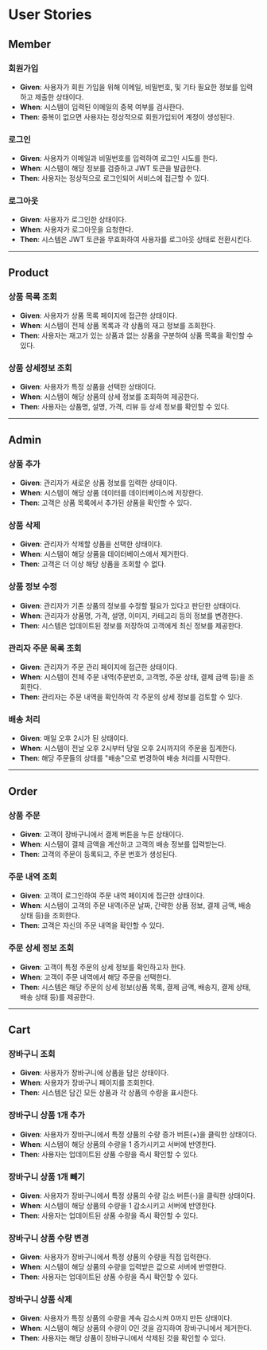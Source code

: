 # User Stories

## Member

### 회원가입
- **Given**: 사용자가 회원 가입을 위해 이메일, 비밀번호, 및 기타 필요한 정보를 입력하고 제출한 상태이다.
- **When**: 시스템이 입력된 이메일의 중복 여부를 검사한다.
- **Then**: 중복이 없으면 사용자는 정상적으로 회원가입되어 계정이 생성된다.

### 로그인
- **Given**: 사용자가 이메일과 비밀번호를 입력하여 로그인 시도를 한다.
- **When**: 시스템이 해당 정보를 검증하고 JWT 토큰을 발급한다.
- **Then**: 사용자는 정상적으로 로그인되어 서비스에 접근할 수 있다.

### 로그아웃
- **Given**: 사용자가 로그인한 상태이다.
- **When**: 사용자가 로그아웃을 요청한다.
- **Then**: 시스템은 JWT 토큰을 무효화하여 사용자를 로그아웃 상태로 전환시킨다.

---

## Product

### 상품 목록 조회
- **Given**: 사용자가 상품 목록 페이지에 접근한 상태이다.
- **When**: 시스템이 전체 상품 목록과 각 상품의 재고 정보를 조회한다.
- **Then**: 사용자는 재고가 있는 상품과 없는 상품을 구분하여 상품 목록을 확인할 수 있다.

### 상품 상세정보 조회
- **Given**: 사용자가 특정 상품을 선택한 상태이다.
- **When**: 시스템이 해당 상품의 상세 정보를 조회하여 제공한다.
- **Then**: 사용자는 상품명, 설명, 가격, 리뷰 등 상세 정보를 확인할 수 있다.

---

## Admin

### 상품 추가
- **Given**: 관리자가 새로운 상품 정보를 입력한 상태이다.
- **When**: 시스템이 해당 상품 데이터를 데이터베이스에 저장한다.
- **Then**: 고객은 상품 목록에서 추가된 상품을 확인할 수 있다.

### 상품 삭제
- **Given**: 관리자가 삭제할 상품을 선택한 상태이다.
- **When**: 시스템이 해당 상품을 데이터베이스에서 제거한다.
- **Then**: 고객은 더 이상 해당 상품을 조회할 수 없다.

### 상품 정보 수정
- **Given**: 관리자가 기존 상품의 정보를 수정할 필요가 있다고 판단한 상태이다.
- **When**: 관리자가 상품명, 가격, 설명, 이미지, 카테고리 등의 정보를 변경한다.
- **Then**: 시스템은 업데이트된 정보를 저장하여 고객에게 최신 정보를 제공한다.

### 관리자 주문 목록 조회
- **Given**: 관리자가 주문 관리 페이지에 접근한 상태이다.
- **When**: 시스템이 전체 주문 내역(주문번호, 고객명, 주문 상태, 결제 금액 등)을 조회한다.
- **Then**: 관리자는 주문 내역을 확인하여 각 주문의 상세 정보를 검토할 수 있다.

### 배송 처리
- **Given**: 매일 오후 2시가 된 상태이다.
- **When**: 시스템이 전날 오후 2시부터 당일 오후 2시까지의 주문을 집계한다.
- **Then**: 해당 주문들의 상태를 "배송"으로 변경하여 배송 처리를 시작한다.

---

## Order

### 상품 주문
- **Given**: 고객이 장바구니에서 결제 버튼을 누른 상태이다.
- **When**: 시스템이 결제 금액을 계산하고 고객의 배송 정보를 입력받는다.
- **Then**: 고객의 주문이 등록되고, 주문 번호가 생성된다.

### 주문 내역 조회
- **Given**: 고객이 로그인하여 주문 내역 페이지에 접근한 상태이다.
- **When**: 시스템이 고객의 주문 내역(주문 날짜, 간략한 상품 정보, 결제 금액, 배송 상태 등)을 조회한다.
- **Then**: 고객은 자신의 주문 내역을 확인할 수 있다.

### 주문 상세 정보 조회
- **Given**: 고객이 특정 주문의 상세 정보를 확인하고자 한다.
- **When**: 고객이 주문 내역에서 해당 주문을 선택한다.
- **Then**: 시스템은 해당 주문의 상세 정보(상품 목록, 결제 금액, 배송지, 결제 상태, 배송 상태 등)를 제공한다.

---

## Cart

### 장바구니 조회
- **Given**: 사용자가 장바구니에 상품을 담은 상태이다.
- **When**: 사용자가 장바구니 페이지를 조회한다.
- **Then**: 시스템은 담긴 모든 상품과 각 상품의 수량을 표시한다.

### 장바구니 상품 1개 추가
- **Given**: 사용자가 장바구니에서 특정 상품의 수량 증가 버튼(+)을 클릭한 상태이다.
- **When**: 시스템이 해당 상품의 수량을 1 증가시키고 서버에 반영한다.
- **Then**: 사용자는 업데이트된 상품 수량을 즉시 확인할 수 있다.

### 장바구니 상품 1개 빼기
- **Given**: 사용자가 장바구니에서 특정 상품의 수량 감소 버튼(-)을 클릭한 상태이다.
- **When**: 시스템이 해당 상품의 수량을 1 감소시키고 서버에 반영한다.
- **Then**: 사용자는 업데이트된 상품 수량을 즉시 확인할 수 있다.

### 장바구니 상품 수량 변경
- **Given**: 사용자가 장바구니에서 특정 상품의 수량을 직접 입력한다.
- **When**: 시스템이 해당 상품의 수량을 입력받은 값으로 서버에 반영한다.
- **Then**: 사용자는 업데이트된 상품 수량을 즉시 확인할 수 있다.

### 장바구니 상품 삭제
- **Given**: 사용자가 특정 상품의 수량을 계속 감소시켜 0까지 만든 상태이다.
- **When**: 시스템이 해당 상품의 수량이 0인 것을 감지하여 장바구니에서 제거한다.
- **Then**: 사용자는 해당 상품이 장바구니에서 삭제된 것을 확인할 수 있다.
